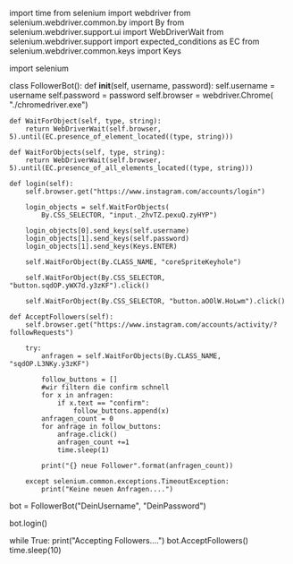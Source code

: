 import time
from selenium import webdriver
from selenium.webdriver.common.by import By
from selenium.webdriver.support.ui import WebDriverWait
from selenium.webdriver.support import expected_conditions as EC
from selenium.webdriver.common.keys import Keys

import selenium

class FollowerBot():
    def __init__(self, username, password):
        self.username = username
        self.password = password
        self.browser = webdriver.Chrome(
            "./chromedriver.exe")

    def WaitForObject(self, type, string):
        return WebDriverWait(self.browser, 5).until(EC.presence_of_element_located((type, string)))

    def WaitForObjects(self, type, string):
        return WebDriverWait(self.browser, 5).until(EC.presence_of_all_elements_located((type, string)))

    def login(self):
        self.browser.get("https://www.instagram.com/accounts/login")

        login_objects = self.WaitForObjects(
            By.CSS_SELECTOR, "input._2hvTZ.pexuQ.zyHYP")

        login_objects[0].send_keys(self.username)
        login_objects[1].send_keys(self.password)
        login_objects[1].send_keys(Keys.ENTER)

        self.WaitForObject(By.CLASS_NAME, "coreSpriteKeyhole")

        self.WaitForObject(By.CSS_SELECTOR, "button.sqdOP.yWX7d.y3zKF").click()

        self.WaitForObject(By.CSS_SELECTOR, "button.aOOlW.HoLwm").click()

    def AcceptFollowers(self):
        self.browser.get("https://www.instagram.com/accounts/activity/?followRequests")

        try:
            anfragen = self.WaitForObjects(By.CLASS_NAME, "sqdOP.L3NKy.y3zKF")

            follow_buttons = []
            #wir filtern die confirm schnell
            for x in anfragen:
                if x.text == "confirm":
                    follow_buttons.append(x)
            anfragen_count = 0
            for anfrage in follow_buttons:
                anfrage.click()
                anfragen_count +=1    
                time.sleep(1)

            print("{} neue Follower".format(anfragen_count))

        except selenium.common.exceptions.TimeoutException:
            print("Keine neuen Anfragen....")

bot = FollowerBot("DeinUsername", "DeinPassword")

bot.login()


while True:
    print("Accepting Followers....")
    bot.AcceptFollowers()
    time.sleep(10)
